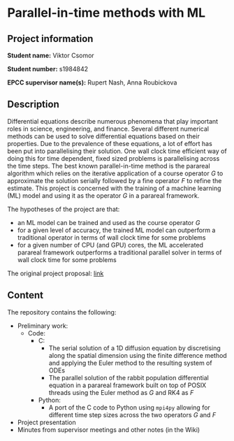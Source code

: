 # Parallel-in-time methods with ML

## Project information

**Student name:** Viktor Csomor

**Student number:** s1984842

**EPCC supervisor name(s):** Rupert Nash, Anna Roubickova

## Description

Differential equations describe numerous phenomena that play important roles in science, engineering, and finance. Several different numerical methods can be used to solve differential equations based on their properties. Due to the prevalence of these equations, a lot of effort has been put into parallelising their solution. One wall clock time efficient way of doing this for time dependent, fixed sized problems is parallelising across the time steps. The best known parallel-in-time method is the parareal algorithm which relies on the iterative application of a course operator _G_ to approximate the solution serially followed by a fine operator _F_ to refine the estimate. This project is concerned with the training of a machine learning (ML) model and using it as the operator _G_ in a parareal framework.

The hypotheses of the project are that:
* an ML model can be trained and used as the course operator _G_
* for a given level of accuracy, the trained ML model can outperform a traditional operator in terms of wall clock time for some problems
* for a given number of CPU (and GPU) cores, the ML accelerated parareal framework outperforms a traditional parallel solver in terms of wall clock time for some problems

The original project proposal: [link](https://www.wiki.ed.ac.uk/pages/viewpage.action?spaceKey=hpcdis&title=Parallel-in-time+methods+with+ML)

## Content

The repository contains the following:

* Preliminary work:
    * Code:
        * C:
            * The serial solution of a 1D diffusion equation by discretising along the spatial dimension using the finite difference method and applying the Euler method to the resulting system of ODEs
            * The parallel solution of the rabbit population differential equation in a parareal framework built on top of POSIX threads using the Euler method as _G_ and RK4 as _F_
        * Python:
            * A port of the C code to Python using `mpi4py` allowing for different time step sizes across the two operators _G_ and _F_
* Project presentation
* Minutes from supervisor meetings and other notes (in the Wiki)
